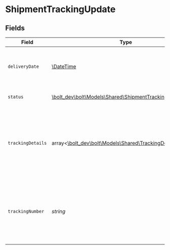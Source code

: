# ShipmentTrackingUpdate


## Fields

| Field                                                                                                            | Type                                                                                                             | Required                                                                                                         | Description                                                                                                      | Example                                                                                                          |
| ---------------------------------------------------------------------------------------------------------------- | ---------------------------------------------------------------------------------------------------------------- | ---------------------------------------------------------------------------------------------------------------- | ---------------------------------------------------------------------------------------------------------------- | ---------------------------------------------------------------------------------------------------------------- |
| `deliveryDate`                                                                                                   | [\DateTime](https://www.php.net/manual/en/class.datetime.php)                                                    | :heavy_minus_sign:                                                                                               | The shipment's actual or estimated delivery date.                                                                | 2014-08-23:T06:00:00Z                                                                                            |
| `status`                                                                                                         | [\bolt_dev\bolt\Models\Shared\ShipmentTrackingUpdateStatus](../../models/shared/ShipmentTrackingUpdateStatus.md) | :heavy_check_mark:                                                                                               | The shipment's status.                                                                                           | in_transit                                                                                                       |
| `trackingDetails`                                                                                                | array<[\bolt_dev\bolt\Models\Shared\TrackingDetails](../../models/shared/TrackingDetails.md)>                    | :heavy_check_mark:                                                                                               | A list of tracking updates that contain the shipment's status, location, and any unique messages.                |                                                                                                                  |
| `trackingNumber`                                                                                                 | *string*                                                                                                         | :heavy_check_mark:                                                                                               | The carrier's tracking number for the shipment. Must be prefixed with `MockBolt`.                                | MockBolt-143292                                                                                                  |